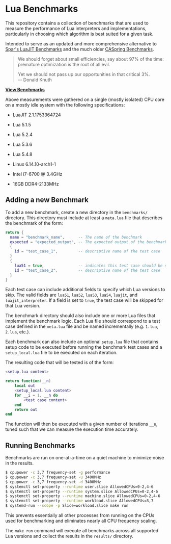 
# Lua Benchmarks

This repository contains a collection of benchmarks that are used to measure the performance of Lua interpreters and
implementations, particularly in choosing which algorithm is best suited for a given task.

Intended to serve as an updated and more comprehensive alternative to [Spar's LuaJIT Benchmarks](https://gitspartv.github.io/LuaJIT-Benchmarks/) and the much older [CASpring Benchmarks](https://caspring.org/wiki/LuaPerformance).

> We should forget about small efficiencies, say about 97% of the time: premature optimization is the root of all evil.
>
> Yet we should not pass up our opportunities in that critical 3%.  
> -- Donald Knuth

**[View Benchmarks](benchmark.md)**

Above measurements were gathered on a single (mostly isolated) CPU core on a mostly idle system with the following
specifications:

- LuaJIT 2.1.1753364724
- Lua 5.1.5
- Lua 5.2.4
- Lua 5.3.6
- Lua 5.4.8

- Linux 6.14.10-arch1-1
- Intel i7-6700 @ 3.4GHz
- 16GB DDR4-2133MHz

## Adding a new Benchmark

To add a new benchmark, create a new directory in the `benchmarks/` directory. This directory must include at least a
`meta.lua` file that describes the benchmark of the form:

```lua
return {
  name = "benchmark_name",      -- The name of the benchmark
  expected = "expected_output", -- The expected output of the benchmark
  {
    id = "test_case_1",         -- descriptive name of the test case
  }
  {
    lua51 = true,               -- indicates this test case should be skipped for Lua 5.1
    id = "test_case_2",         -- descriptive name of the test case
  }
}
```

Each test case can include additional fields to specify which Lua versions to skip. The valid fields are `lua51`, `lua52`,
`lua53`, `lua54`, `luajit`, and `luajit_interpreter`. If a field is set to `true`, the test case will be skipped for that
Lua version.

The benchmark directory should also include one or more Lua files that implement the benchmark logic. Each Lua file
should correspond to a test case defined in the `meta.lua` file and be named incrementally (e.g. `1.lua`, `2.lua`, etc.).

Each benchmark can also include an optional `setup.lua` file that contains setup code to be executed before running the
benchmark test cases and a `setup_local.lua` file to be executed on each iteration.

The resulting code that will be tested is of the form:

```lua
<setup.lua content>

return function(__n)
    local out
    <setup_local.lua content>
    for __i = 1, __n do
        <test case content>
    end
    return out
end
```

The function will then be executed with a given number of iterations `__n`, tuned such that we can measure the execution
time accurately.

## Running Benchmarks

Benchmarks are run on one-at-a-time on a quiet machine to minimize noise in the results.

```sh
$ cpupower -c 3,7 frequency-set -g performance
$ cpupower -c 3,7 frequency-set -u 3400MHz
$ cpupower -c 3,7 frequency-set -d 3400MHz
$ systemctl set-property --runtime user.slice AllowedCPUs=0-2,4-6
$ systemctl set-property --runtime system.slice AllowedCPUs=0-2,4-6
$ systemctl set-property --runtime machine.slice AllowedCPUs=0-2,4-6
$ systemctl set-property --runtime workload.slice AllowedCPUs=3,7
$ systemd-run --scope -p Slice=workload.slice make run
```

This prevents essentially all other processes from running on the CPUs used for benchmarking and eliminates nearly all
CPU frequency scaling.

The `make run` command will execute all benchmarks across all supported Lua versions and collect the results in the
`results/` directory.
